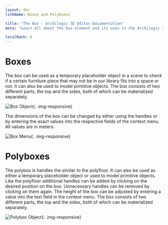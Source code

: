 ```yaml
---
layout: doc
linkName: Boxes and Polyboxes

title: "The Box - Archilogic 3D Editor Documentation"
meta: "Learn all about the box element and its uses in the Archilogic 3D Editor. Check out our documentation."

localRank: 4
---
```


# Boxes

The box can be used as a temporary placeholder object in a scene to check if a certain furniture piece that may not be in our library fits into a space or not. It can also be used to model primitive objects.
The box consists of two different parts, the top and the sides, both of which can be materialized separately.

![Box Object]({{site.baseurl}}/assets/images/Architecture-Box-Object.jpg){: .img-responsive}

The dimensions of the box can be changed by either using the handles or by entering the exact values into the respective fields of the context menu. All values are in meters.

![Box Menu]({{site.baseurl}}/assets/images/Architecture-Box-Menu.jpg){: .img-responsive}

# Polyboxes

The polybox is handles the similar to the polyfloor. It can also be used as either a temporary placeholder object or used to model primitive objects.
Like the polyfloor additional handles can be added by clicking on the desired position on the box. Unnecessary handles can be removed by clicking on them again.
The height of the box can be adjusted by entering a value into the text field in the context menu.
The box consists of two different parts, the top and the sides, both of which can be materialized separately.

![Polybox Object]({{site.baseurl}}/assets/images/Architecture-Polybox-Object.jpg){: .img-responsive}
